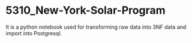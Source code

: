 # 5310_New-York-Solar-Program
It is a python notebook used for transforming raw data into 3NF data and import into Postgresql.
